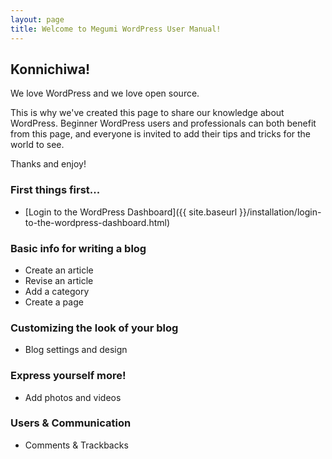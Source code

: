 ```yaml
---
layout: page
title: Welcome to Megumi WordPress User Manual!
---
```


## Konnichiwa!

We love WordPress and we love open source.

This is why we've created this page to share our knowledge about WordPress. Beginner WordPress users and professionals can both benefit from this page, and everyone is invited to add their tips and tricks for the world to see.

Thanks and enjoy!

### First things first...

* [Login to the WordPress Dashboard]({{ site.baseurl }}/installation/login-to-the-wordpress-dashboard.html)

### Basic info for writing a blog

* Create an article
* Revise an article
* Add a category
* Create a page

### Customizing the look of your blog

* Blog settings and design

### Express yourself more!

* Add photos and videos

### Users & Communication

* Comments & Trackbacks
